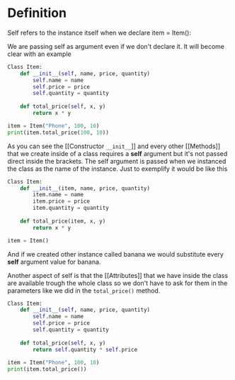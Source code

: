
# Definition

Self refers to the instance itself when we declare item = Item():

We are passing self as argument even if we don't declare it. It will become clear with an example

```Python
Class Item:
	def __init__(self, name, price, quantity)
		self.name = name
		self.price = price
		self.quantity = quantity
	
	def total_price(self, x, y)
		return x * y

item = Item("Phone", 100, 10)
print(item.total_price(100, 10))
```

As you can see the [[Constructor `__init__`]] and every other [[Methods]]
that we create inside of a class requires a **self** argument but it's not passed direct inside the brackets. The self argument is passed when we instanced the class as the name of the instance. Just to exemplify it would be like this

```Python
Class Item:
	def __init__(item, name, price, quantity)
		item.name = name
		item.price = price
		item.quantity = quantity
	
	def total_price(item, x, y)
		return x * y

item = Item()
```

And if we created other instance called banana we would substitute every **self** argument value for banana.

Another aspect of self is that the [[Attributes]] that we have inside the class are available trough the whole class so we don't have to ask for them in the parameters like we did in the `total_price()` method.

```Python
Class Item:
	def __init__(self, name, price, quantity)
		self.name = name
		self.price = price
		self.quantity = quantity
	
	def total_price(self, x, y)
		return self.quantity * self.price
		
item = Item("Phone", 100, 10)
print(item.total_price())
```

